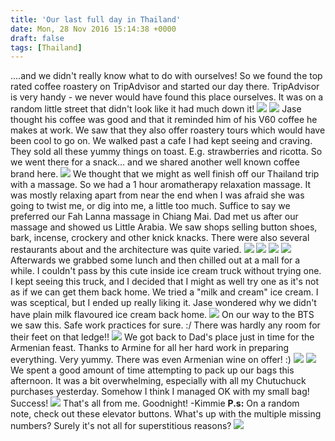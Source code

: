 ```yaml
---
title: 'Our last full day in Thailand'
date: Mon, 28 Nov 2016 15:14:38 +0000
draft: false
tags: [Thailand]
---
```


....and we didn't really know what to do with ourselves! So we found the top rated coffee roastery on TripAdvisor and started our day there. TripAdvisor is very handy - we never would have found this place ourselves. It was on a random little street that didn't look like it had much down it! [![](http://jovialdragon.files.wordpress.com/2016/11/wp-image-1900752864jpg.jpg)](http://jovialdragon.files.wordpress.com/2016/11/wp-image-1900752864jpg.jpg) [![](http://jovialdragon.files.wordpress.com/2016/11/wp-image-1604020642jpg.jpg)](http://jovialdragon.files.wordpress.com/2016/11/wp-image-1604020642jpg.jpg) Jase thought his coffee was good and that it reminded him of his V60 coffee he makes at work. We saw that they also offer roastery tours which would have been cool to go on. We walked past a cafe I had kept seeing and craving. They sold all these yummy things on toast. E.g. strawberries and ricotta. So we went there for a snack... and we shared another well known coffee brand here. [![](http://jovialdragon.files.wordpress.com/2016/11/wp-image-2091174005jpg.jpg)](http://jovialdragon.files.wordpress.com/2016/11/wp-image-2091174005jpg.jpg) We thought that we might as well finish off our Thailand trip with a massage. So we had a 1 hour aromatherapy relaxation massage. It was mostly relaxing apart from near the end when I was afraid she was going to twist me, or dig into me, a little too much. Suffice to say we preferred our Fah Lanna massage in Chiang Mai. Dad met us after our massage and showed us Little Arabia. We saw shops selling button shoes, bark, incense, crockery and other knick knacks. There were also several restaurants about and the architecture was quite varied. [![](http://jovialdragon.files.wordpress.com/2016/11/wp-image-23153580jpg.jpg)](http://jovialdragon.files.wordpress.com/2016/11/wp-image-23153580jpg.jpg) [![](http://jovialdragon.files.wordpress.com/2016/11/wp-image-1698944017jpg.jpg)](http://jovialdragon.files.wordpress.com/2016/11/wp-image-1698944017jpg.jpg) [![](http://jovialdragon.files.wordpress.com/2016/11/wp-image-1504275662jpg.jpg)](http://jovialdragon.files.wordpress.com/2016/11/wp-image-1504275662jpg.jpg) [![](http://jovialdragon.files.wordpress.com/2016/11/wp-image-690633559jpg.jpg)](http://jovialdragon.files.wordpress.com/2016/11/wp-image-690633559jpg.jpg) Afterwards we grabbed some lunch and then chilled out at a mall for a while. I couldn't pass by this cute inside ice cream truck without trying one. I kept seeing this truck, and I decided that I might as well try one as it's not as if we can get them back home. We tried a "milk and cream" ice cream. I was sceptical, but I ended up really liking it. Jase wondered why we didn't have plain milk flavoured ice cream back home. [![](http://jovialdragon.files.wordpress.com/2016/11/wp-image-1740307330jpg.jpg)](http://jovialdragon.files.wordpress.com/2016/11/wp-image-1740307330jpg.jpg) On our way to the BTS we saw this. Safe work practices for sure. :/ There was hardly any room for their feet on that ledge!! [![](http://jovialdragon.files.wordpress.com/2016/11/wp-image-2067953668jpg.jpg)](http://jovialdragon.files.wordpress.com/2016/11/wp-image-2067953668jpg.jpg) We got back to Dad's place just in time for the Armenian feast. Thanks to Armine for all her hard work in preparing everything. Very yummy. There was even Armenian wine on offer! :) [![](http://jovialdragon.files.wordpress.com/2016/11/wp-image-1337198532jpg.jpg)](http://jovialdragon.files.wordpress.com/2016/11/wp-image-1337198532jpg.jpg) [![](http://jovialdragon.files.wordpress.com/2016/11/wp-image-87538678jpg.jpg)](http://jovialdragon.files.wordpress.com/2016/11/wp-image-87538678jpg.jpg) We spent a good amount of time attempting to pack up our bags this afternoon. It was a bit overwhelming, especially with all my Chutuchuck purchases yesterday. Somehow I think I managed OK with my small bag! Success! [![](http://jovialdragon.files.wordpress.com/2016/11/wp-image-1908238986jpg.jpg)](http://jovialdragon.files.wordpress.com/2016/11/wp-image-1908238986jpg.jpg) That's all from me. Goodnight! -Kimmie **P.s:** On a random note, check out these elevator buttons. What's up with the multiple missing numbers? Surely it's not all for superstitious reasons? [![](http://jovialdragon.files.wordpress.com/2016/11/wp-image-612229844jpg.jpg)](http://jovialdragon.files.wordpress.com/2016/11/wp-image-612229844jpg.jpg)